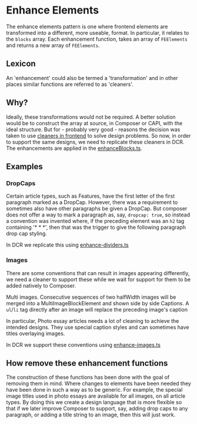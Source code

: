 # Enhance Elements

The enhance elements pattern is one where frontend elements are transformed into a different, more useable, format. In particular, it relates to the `blocks` array. Each enhancement function, takes an array of `FEElements` and returns a new array of `FEElements`.

## Lexicon

An 'enhancement' could also be termed a 'transformation' and in other places similar functions are referred to as 'cleaners'.

## Why?

Ideally, these transformations would not be required. A better solution would be to construct the array at source, in Composer or CAPI, with the ideal structure. But for - probably very good - reasons the decision was taken to use [cleaners in frontend](https://github.com/guardian/frontend/blob/aa0013a6f9c247be36d29b9716e0ccc80cc8b218/common/app/views/support/HtmlCleaner.scala) to solve design problems. So now, in order to support the same designs, we need to replicate these cleaners in DCR. The enhancements are applied in the [enhanceBlocks.ts](/dotcom-rendering/src/model/enhanceBlocks.ts).

## Examples

### DropCaps

Certain article types, such as Features, have the first letter of the first paragraph marked as a DropCap. However, there was a requirement to sometimes also have other paragraphs be given a DropCap. But composer does not offer a way to mark a paragraph as, say, `dropcap: true`, so instead a convention was invented where, if the preceding element was an `h2` tag containing '\* \* \*', then that was the trigger to give the following paragraph drop cap styling.

In DCR we replicate this using [enhance-dividers.ts](/dotcom-rendering/src/model/enhance-dividers.ts)

### Images

There are some conventions that can result in images appearing differently, we need a cleaner to support these while we wait for support for them to be added natively to Composer.

Multi images. Consecutive sequences of two halfWidth images will be merged into a MultiImageBlockElement and shown side by side
Captions. A `ul`/`li` tag directly after an image will replace the preceding image's caption

In particular, Photo essay articles needs a lot of cleaning to achieve the intended designs. They use special caption styles and can sometimes have titles overlaying images.

In DCR we support these conventions using [enhance-images.ts](/dotcom-rendering/src/model/enhance-images.ts)

## How remove these enhancement functions

The construction of these functions has been done with the goal of removing them in mind. Where changes to elements have been needed they have been done in such a way as to be generic. For example, the special image titles used in photo essays are available for all images, on all article types. By doing this we create a design language that is more flexible so that if we later improve Composer to support, say, adding drop caps to any paragraph, or adding a title string to an image, then this will just work.
